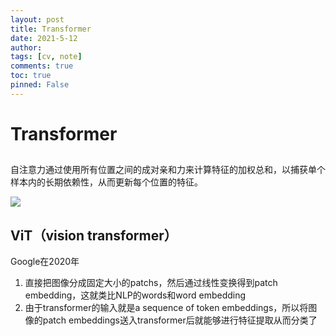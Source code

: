 ```yaml
---
layout: post
title: Transformer
date: 2021-5-12
author: 
tags: [cv, note]
comments: true
toc: true
pinned: False
---
```


<!-- more -->

# Transformer


##

自注意力通过使用所有位置之间的成对亲和力来计算特征的加权总和，以捕获单个样本内的长期依赖性，从而更新每个位置的特征。

![](https://pic3.zhimg.com/v2-a1d3c1ac443534c7f5a1f5693d4ea04e_r.jpg)



## ViT（vision transformer）
Google在2020年
1. 直接把图像分成固定大小的patchs，然后通过线性变换得到patch embedding，这就类比NLP的words和word embedding
1. 由于transformer的输入就是a sequence of token embeddings，所以将图像的patch embeddings送入transformer后就能够进行特征提取从而分类了


